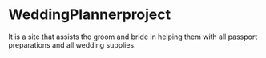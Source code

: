 # WeddingPlannerproject
It is a site that assists the groom and bride in helping them with all passport preparations and all wedding supplies.
